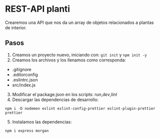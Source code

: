# REST-API planti

Crearemos una API que nos da un array de objetos relacionados a plantas de interior.

## Pasos

1. Creamos un proyecto nuevo, iniciando con: `git init` y `npm init -y`
2. Creamos los archivos y los llenamos como corresponda:
  - .gitignore
  - .editorconfig
  - .eslintrc.json
  - src/index.js
3. Modificar el package.json en los scripts: *run*,*dev*,*lint*
4. Descargar las dependencias de desarrollo:
  ```Shell
  npm i -D nodemon eslint eslint-config-prettier eslint-plugin-prettier prettier
  ```
5. Instalamos las dependencias:
  ```Shell
  npm i express morgan
  ```
